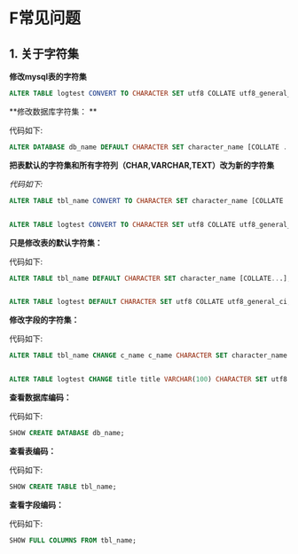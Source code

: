 # F常见问题

## 1. 关于字符集



**修改mysql表的字符集**

```sql
ALTER TABLE logtest CONVERT TO CHARACTER SET utf8 COLLATE utf8_general_ci;
```

 

**修改数据库字符集：
**

代码如下:


```sql
ALTER DATABASE db_name DEFAULT CHARACTER SET character_name [COLLATE ...];  
```




**把表默认的字符集和所有字符列（CHAR,VARCHAR,TEXT）改为新的字符集**

*代码如下:*


```sql
ALTER TABLE tbl_name CONVERT TO CHARACTER SET character_name [COLLATE ...] 


ALTER TABLE logtest CONVERT TO CHARACTER SET utf8 COLLATE utf8_general_ci; 

```



**只是修改表的默认字符集：**

代码如下:


```sql
ALTER TABLE tbl_name DEFAULT CHARACTER SET character_name [COLLATE...]; 


ALTER TABLE logtest DEFAULT CHARACTER SET utf8 COLLATE utf8_general_ci; 
```

 

**修改字段的字符集：**

代码如下:


```sql
ALTER TABLE tbl_name CHANGE c_name c_name CHARACTER SET character_name [COLLATE ...]; 


ALTER TABLE logtest CHANGE title title VARCHAR(100) CHARACTER SET utf8 COLLATE utf8_general_ci; 
```



**查看数据库编码：**

代码如下:


```sql
SHOW CREATE DATABASE db_name;  
```


**查看表编码：**

代码如下:


```sql
SHOW CREATE TABLE tbl_name;  
```


**查看字段编码：**

代码如下:

```sql
SHOW FULL COLUMNS FROM tbl_name;  
```

